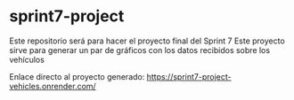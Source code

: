 # sprint7-project
Este repositorio será para hacer el proyecto final del Sprint 7
Este proyecto sirve para generar un par de gráficos con los datos recibidos sobre los vehículos

Enlace directo al proyecto generado:
https://sprint7-project-vehicles.onrender.com/
